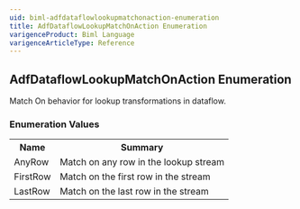 ```yaml
---
uid: biml-adfdataflowlookupmatchonaction-enumeration
title: AdfDataflowLookupMatchOnAction Enumeration
varigenceProduct: Biml Language
varigenceArticleType: Reference
---
```


## AdfDataflowLookupMatchOnAction Enumeration<div class="LanguageSummary"><div class ="SummaryItem">Match On behavior for lookup transformations in dataflow.</div></div><div class="EnumValueGroup">### Enumeration Values<table id="EnumValue" class="MemberList"><tbody><tr><th class="MemberNameColumnHeader">Name</th><th class="MemberSummaryColumnHeader">Summary</th></tr><tr class="cd0"><td class="MemberName">AnyRow</td><td class="MemberSummary"><div class ="SummaryItem">Match on any row in the lookup stream</div> </td></tr><tr class="cd1"><td class="MemberName">FirstRow</td><td class="MemberSummary"><div class ="SummaryItem">Match on the first row in the stream</div> </td></tr><tr class="cd0"><td class="MemberName">LastRow</td><td class="MemberSummary"><div class ="SummaryItem">Match on the last row in the stream</div> </td></tr></tbody></table></div>